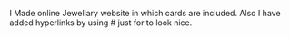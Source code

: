 I Made online Jewellary website in which cards are included. Also I have added hyperlinks by using # just for to look nice.

